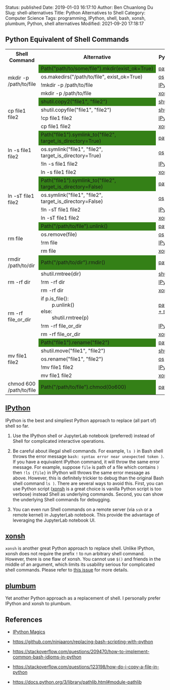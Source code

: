 Status: published
Date: 2019-01-03 16:17:10
Author: Ben Chuanlong Du
Slug: shell-alternatives
Title: Python Alternatives to Shell
Category: Computer Science
Tags: programming, IPython, shell, bash, xonsh, plumbum, Python, shell alternatives
Modified: 2021-09-20 17:18:17

## Python Equivalent of Shell Commands

<table style="width:100%">
  <tr>
    <th> Shell Command </th>
    <th> Alternative </th>
    <th> Python </th>
  </tr>
  <tr>
    <td rowspan="4"> mkdir -p /path/to/file </td>
    <td bgcolor="#348017"> Path("path/to/some/file").mkdir(exist_ok=True) </td>
    <td> <a href="https://docs.python.org/3/library/pathlib.html#pathlib.Path.mkdir"> pathlib </a> </td>
  </tr>
  <tr>
    <td> os.makedirs("/path/to/file", exist_ok=True) </td>
    <td> <a href="https://docs.python.org/3/library/os.html#os.makedirs"> os </a> </td>
  </tr>
  <tr>
    <td> !mkdir -p /path/to/file </td>
    <td> <a href="https://ipython.readthedocs.io/en/stable/overview.html#enhanced-interactive-python-shell"> IPython </a> </td>
  </tr>
  <tr>
    <td> mkdir -p /path/to/file </td>
    <td> <a href="https://xon.sh/"> xonsh </a> </td>
  </tr>
  <tr>
    <td rowspan="4"> cp file1 file2 </td>
    <td bgcolor="#348017"> shutil.copy2("file1", "file2") </td>
    <td> <a href="https://docs.python.org/3/library/shutil.html#shutil.copy2"> shutil </a> </td>
  </tr>
  <tr>
    <td> shutil.copyfile("file1", "file2") </td>
    <td> <a href="https://docs.python.org/3/library/shutil.html#shutil.copyfile"> shutil </a> </td>
  </tr>
  <tr>
    <td> !cp file1 file2 </td>
    <td> <a href="https://ipython.readthedocs.io/en/stable/overview.html#enhanced-interactive-python-shell"> IPython </a> </td>
  </tr>
  <tr>
    <td> cp file1 file2 </td>
    <td> <a href="https://xon.sh/"> xonsh </a> </td>
  </tr>
  <tr>
    <td rowspan="4"> ln -s file1 file2 </td>
    <td bgcolor="#348017"> Path("file1").symlink_to("file2", target_is_directory=True) </td>
    <td> <a href="https://docs.python.org/3/library/pathlib.html#pathlib.Path.symlink_to"> pathlib </a> </td>
  </tr>
  <tr>
    <td> os.symlink("file1", "file2", target_is_directory=True) </td>
    <td> <a href="https://docs.python.org/3/library/os.html#os.symlink"> os </a> </td>
  </tr>
  <tr>
    <td> !ln -s file1 file2 </td>
    <td> <a href="https://ipython.readthedocs.io/en/stable/overview.html#enhanced-interactive-python-shell"> IPython </a> </td>
  </tr>
  <tr>
    <td> ln -s file1 file2 </td>
    <td> <a href="https://xon.sh/"> xonsh </a> </td>
  </tr>
  <tr>
    <td rowspan="4"> ln -sT file1 file2 </td>
    <td bgcolor="#348017"> Path("file1").symlink_to("file2", target_is_directory=False) </td>
    <td> <a href="https://docs.python.org/3/library/pathlib.html#pathlib.Path.symlink_to"> pathlib </a> </td>
  </tr>
  <tr>
    <td> os.symlink("file1", "file2", target_is_directory=False) </td>
    <td> <a href="https://docs.python.org/3/library/os.html#os.symlink"> os </a> </td>
  </tr>
  <tr>
    <td> !ln -sT file1 file2 </td>
    <td> <a href="https://ipython.readthedocs.io/en/stable/overview.html#enhanced-interactive-python-shell"> IPython </a> </td>
  </tr>
  <tr>
    <td> ln -sT file1 file2 </td>
    <td> <a href="https://xon.sh/"> xonsh </a> </td>
  </tr>
  <tr>
    <td rowspan="4"> rm file </td>
    <td bgcolor="#348017"> Path("/path/to/file").unlink() </td>
    <td> <a href="https://docs.python.org/3/library/pathlib.html#pathlib.Path.unlink"> pathlib </a> </td>
  </tr>
  <tr>
    <td> os.remove(file) </td>
    <td> <a href="https://docs.python.org/3/library/os.html#os.remove"> os </a> </td>
  </tr>
  <tr>
    <td> !rm file </td>
    <td> <a href="https://ipython.readthedocs.io/en/stable/overview.html#enhanced-interactive-python-shell"> IPython </a> </td>
  </tr>
  <tr>
    <td> rm file </td>
    <td> <a href="https://xon.sh/"> xonsh </a> </td>
  </tr>
  <tr>
    <td> rmdir /path/to/dir </td>
    <td bgcolor="#348017"> Path("/path/to/dir").rmdir() </td>
    <td> <a href="https://docs.python.org/3/library/pathlib.html#pathlib.Path.rmdir"> pathlib </a> </td>
  </tr>
  <tr>
    <td rowspan="3"> rm -rf dir </td>
    <td> shutil.rmtree(dir) </td>
    <td> <a href="https://docs.python.org/3/library/shutil.html#shutil.rmtree"> shutil </a> </td>
  </tr>
  <tr>
    <td> !rm -rf dir </td>
    <td> <a href="https://ipython.readthedocs.io/en/stable/overview.html#enhanced-interactive-python-shell"> IPython </a> </td>
  </tr>
  <tr>
    <td> rm -rf dir </td>
    <td> <a href="https://xon.sh/"> xonsh </a> </td>
  </tr>
  <tr>
    <td rowspan="3"> rm -rf file_or_dir </td>
    <td> 
    if p.is_file(): <br> &nbsp &nbsp &nbsp &nbsp
        p.unlink() <br>
    else: <br> &nbsp &nbsp &nbsp &nbsp
        shutil.rmtree(p)
    </td>
    <td> <a href="https://docs.python.org/3/library/shutil.html#shutil.rmtree"> pathlib + shutil </a> </td>
  </tr>
  <tr>
    <td> !rm -rf file_or_dir </td>
    <td> <a href="https://ipython.readthedocs.io/en/stable/overview.html#enhanced-interactive-python-shell"> IPython </a> </td>
  </tr>
  <tr>
    <td> rm -rf file_or_dir </td>
    <td> <a href="https://xon.sh/"> xonsh </a> </td>
  </tr>
  <tr>
    <td rowspan="5"> mv file1 file2 </td>
    <td bgcolor="#348017"> Path("file1").rename("file2") </td>
    <td> <a href="https://docs.python.org/3/library/pathlib.html#pathlib.Path.rename"> pathlib </a> </td>
  </tr>
  <tr>
    <td> shutil.move("file1", "file2") </td>
    <td> <a href="https://docs.python.org/3/library/shutil.html#shutil.rmtree"> shutil </a> </td>
  </tr>
  <tr>
    <td> os.rename("file1", "file2") </td>
    <td> <a href="https://docs.python.org/3/library/os.html#os.rename"> os </a> </td>
  </tr>
  <tr>
    <td> !mv file1 file2 </td>
    <td> <a href="https://ipython.readthedocs.io/en/stable/overview.html#enhanced-interactive-python-shell"> IPython </a> </td>
  </tr>
  <tr>
    <td> mv file1 file2 </td>
    <td> <a href="https://xon.sh/"> xonsh </a> </td>
  </tr>
  <tr>
    <td> chmod 600 /path/to/file </td>
    <td bgcolor="#348017"> Path("/path/to/file").chmod(0o600) </td>
    <td> <a href="https://docs.python.org/3/library/pathlib.html#pathlib.Path.chmod"> pathlib </a> </td>
  </tr>
</table>

## [IPython](https://github.com/ipython/ipython)

IPython is the best and simpliest Python approach to replace (all part of) shell so far.

1. Use the IPython shell or JupyterLab notebook (preferred) 
    instead of Shell for complicated interactive operations.

2. Be careful about illegal shell commands.
    For example,
    `ls )` in Bash shell throws the error message `bash: syntax error near unexpected token )`.
    If you have a equivalent IPython command,
    it will throw the same error message.
    For example,
    suppose `file` is path of a file which contains `)`
    then `!ls {file}` in IPython will throws the same error message as above.
    However,
    this is definitely trickier to debug than the original Bash shell command `ls )`.
    There are several ways to avoid this.
    First,
    you can use Python script
    ([xonsh](https://github.com/xonsh/xonsh) is a great choice is vanilla Python script is too verbose)
    instead Shell as underlying commands.
    Second,
    you can show the underlying Shell commands for debugging.

3. You can even run Shell commands on a remote server (via `ssh` or a remote kernel) in JupyterLab notebook.
    This provide the advantage of leveraging the JupyterLab notebook UI.


## [xonsh](https://github.com/xonsh/xonsh)

`xonsh` is another great Python approach to replace shell.
Unlike IPython, 
xonsh does not require the prefix `!` to run arbitrary shell command. 
However, 
there is one flaw of xonsh.
You cannot use `$()` and friends in the middle of an argument,
which limits its usability serious for complicated shell commands.
Please refer to 
[this issue](https://github.com/xonsh/xonsh/issues/3290)
for more details.

## [plumbum](https://github.com/tomerfiliba/plumbum)

Yet another Python approach as a replacement of shell.
I personally prefer IPython and xonsh to plumbum.

## References

- [IPython Magics](https://ipython.readthedocs.io/en/stable/interactive/magics.html)

- https://github.com/ninjaaron/replacing-bash-scripting-with-python

- https://stackoverflow.com/questions/209470/how-to-implement-common-bash-idioms-in-python

- https://stackoverflow.com/questions/123198/how-do-i-copy-a-file-in-python

- https://docs.python.org/3/library/pathlib.html#module-pathlib